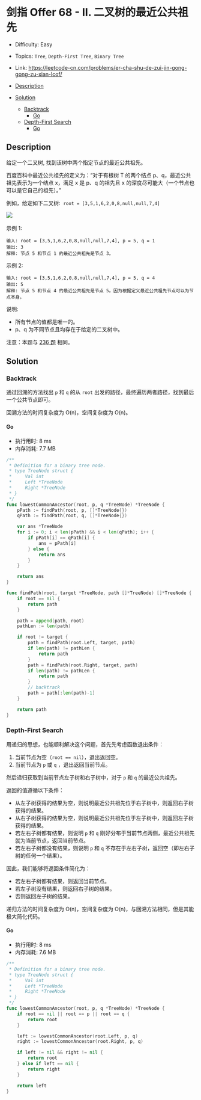 <!-- omit in toc -->
# 剑指 Offer 68 - II.  二叉树的最近公共祖先

- Difficulty: Easy
- Topics: `Tree`, `Depth-First Tree`, `Binary Tree`
- Link: https://leetcode-cn.com/problems/er-cha-shu-de-zui-jin-gong-gong-zu-xian-lcof/

- [Description](#description)
- [Solution](#solution)
  - [Backtrack](#backtrack)
    - [Go](#go)
  - [Depth-First Search](#depth-first-search)
    - [Go](#go-1)

## Description

给定一个二叉树, 找到该树中两个指定节点的最近公共祖先。

百度百科中最近公共祖先的定义为：“对于有根树 T 的两个结点 p、q，最近公共祖先表示为一个结点 x，满足 x 是 p、q 的祖先且 x 的深度尽可能大（一个节点也可以是它自己的祖先）。”

例如，给定如下二叉树:  `root = [3,5,1,6,2,0,8,null,null,7,4]`


![](https://assets.leetcode-cn.com/aliyun-lc-upload/uploads/2018/12/15/binarytree.png)
 

示例 1:
```
输入: root = [3,5,1,6,2,0,8,null,null,7,4], p = 5, q = 1
输出: 3
解释: 节点 5 和节点 1 的最近公共祖先是节点 3。
```
示例 2:
```
输入: root = [3,5,1,6,2,0,8,null,null,7,4], p = 5, q = 4
输出: 5
解释: 节点 5 和节点 4 的最近公共祖先是节点 5。因为根据定义最近公共祖先节点可以为节点本身。
```

说明:

- 所有节点的值都是唯一的。
- p、q 为不同节点且均存在于给定的二叉树中。

注意：本题与 [236 题](# "no ref") 相同。


## Solution

### Backtrack

通过回溯的方法找出 `p` 和 `q` 的从 `root` 出发的路径，最终遍历两者路径，找到最后一个公共节点即可。

回溯方法的时间复杂度为 O(n)，空间复杂度为 O(n)。

#### Go

- 执行用时: 8 ms
- 内存消耗: 7.7 MB

```go
/**
 * Definition for a binary tree node.
 * type TreeNode struct {
 *     Val int
 *     Left *TreeNode
 *     Right *TreeNode
 * }
 */
func lowestCommonAncestor(root, p, q *TreeNode) *TreeNode {
    pPath := findPath(root, p, []*TreeNode{})
    qPath := findPath(root, q, []*TreeNode{})

    var ans *TreeNode
    for i := 0; i < len(pPath) && i < len(qPath); i++ {
        if pPath[i] == qPath[i] {
            ans = pPath[i]
        } else {
            return ans
        }
    }

    return ans
}

func findPath(root, target *TreeNode, path []*TreeNode) []*TreeNode {
    if root == nil {
        return path
    }

    path = append(path, root)
    pathLen := len(path)

    if root != target {
        path = findPath(root.Left, target, path)
        if len(path) != pathLen {
            return path
        }
        path = findPath(root.Right, target, path)
        if len(path) != pathLen {
            return path
        }
        // backtrack
        path = path[:len(path)-1]
    }

    return path
}
```

### Depth-First Search

用递归的思想，也能顺利解决这个问题，首先先考虑函数退出条件：
1. 当前节点为空（`root == nil`），退出返回空。
2. 当前节点为 `p` 或 `q` ，退出返回当前节点。

然后递归获取到当前节点左子树和右子树中，对于 `p` 和 `q` 的最近公共祖先。

返回的值遵循以下条件：
- 从左子树获得的结果为空，则说明最近公共祖先位于右子树中，则返回右子树获得的结果。
- 从右子树获得的结果为空，则说明最近公共祖先位于左子树中，则返回左子树获得的结果。
- 若左右子树都有结果，则说明 `p` 和 `q` 刚好分布于当前节点两侧，最近公共祖先就为当前节点，返回当前节点。
- 若左右子树都没有结果，则说明 `p` 和 `q` 不存在于左右子树，返回空（即左右子树的任何一个结果）。

因此，我们能够将返回条件简化为：
- 若左右子树都有结果，则返回当前节点。
- 若左子树没有结果，则返回右子树的结果。
- 否则返回左子树的结果。

递归方法的时间复杂度为 O(n)，空间复杂度为 O(n)，与回溯方法相同，但是其能极大简化代码。

#### Go

- 执行用时: 8 ms
- 内存消耗: 7.6 MB

```go
/**
 * Definition for a binary tree node.
 * type TreeNode struct {
 *     Val int
 *     Left *TreeNode
 *     Right *TreeNode
 * }
 */
func lowestCommonAncestor(root, p, q *TreeNode) *TreeNode {
    if root == nil || root == p || root == q {
        return root
    }

    left := lowestCommonAncestor(root.Left, p, q)
    right := lowestCommonAncestor(root.Right, p, q)

    if left != nil && right != nil {
        return root
    } else if left == nil {
        return right
    }

    return left
}
```